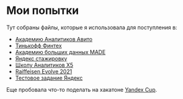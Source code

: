 # Мои попытки
Тут собраны файлы, которые я использовала для поступления в:
- [Академию Аналитиков Авито](avito)
- [Тинькофф Финтех](tinkoff)
- [Академию больших данных MADE](MADE)
- [Яндекс стажировку](Yandex)
- [Школу Аналитиков Х5](X5)
- [Raiffeisen Evolve 2021](Raiffeisen)
- [Тестовое задание Яндекс](Yandex_job)

Еще пробовала что-то поделать на хакатоне [Yandex Cup](Yandex_Cup).